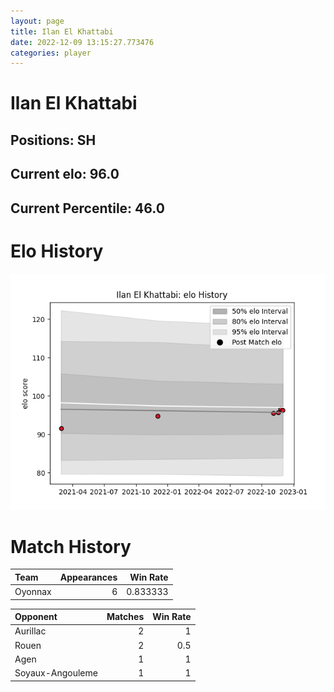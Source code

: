 ```yaml
---  
layout: page  
title: Ilan El Khattabi  
date: 2022-12-09 13:15:27.773476  
categories: player  
---
```

# Ilan El Khattabi

## Positions: SH

## Current elo: 96.0

## Current Percentile: 46.0

# Elo History


![elo history](history_IlanElKhattabi.png)
# Match History


| Team    |   Appearances |   Win Rate |
|:--------|--------------:|-----------:|
| Oyonnax |             6 |   0.833333 |

| Opponent         |   Matches |   Win Rate |
|:-----------------|----------:|-----------:|
| Aurillac         |         2 |        1   |
| Rouen            |         2 |        0.5 |
| Agen             |         1 |        1   |
| Soyaux-Angouleme |         1 |        1   |